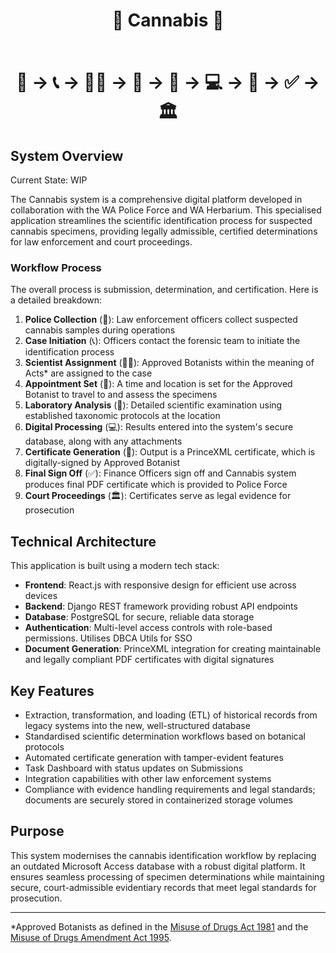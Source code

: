 <div align="center">
<h1>
  🧪 Cannabis 🧪
  <br/>
  <br/>

👮 → 📞 → 👩‍🔬 → 📅 → 🔬 → 💻 → 📄 → ✅ → 🏛️
<br/>

</h1>
</div>

## System Overview

Current State: WIP

The Cannabis system is a comprehensive digital platform developed in collaboration with the WA Police Force and WA Herbarium. This specialised application streamlines the scientific identification process for suspected cannabis specimens, providing legally admissible, certified determinations for law enforcement and court proceedings.

### Workflow Process

The overall process is submission, determination, and certification. Here is a detailed breakdown:

1. **Police Collection** (👮): Law enforcement officers collect suspected cannabis samples during operations
2. **Case Initiation** (📞): Officers contact the forensic team to initiate the identification process
3. **Scientist Assignment** (👩‍🔬): Approved Botanists within the meaning of Acts\* are assigned to the case
4. **Appointment Set** (📅): A time and location is set for the Approved Botanist to travel to and assess the specimens
5. **Laboratory Analysis** (🔬): Detailed scientific examination using established taxonomic protocols at the location
6. **Digital Processing** (💻): Results entered into the system's secure database, along with any attachments
7. **Certificate Generation** (📄): Output is a PrinceXML certificate, which is digitally-signed by Approved Botanist
8. **Final Sign Off** (✅): Finance Officers sign off and Cannabis system produces final PDF certificate which is provided to Police Force
9. **Court Proceedings** (🏛️): Certificates serve as legal evidence for prosecution

## Technical Architecture

This application is built using a modern tech stack:

-   **Frontend**: React.js with responsive design for efficient use across devices
-   **Backend**: Django REST framework providing robust API endpoints
-   **Database**: PostgreSQL for secure, reliable data storage
-   **Authentication**: Multi-level access controls with role-based permissions. Utilises DBCA Utils for SSO
-   **Document Generation**: PrinceXML integration for creating maintainable and legally compliant PDF certificates with digital signatures

## Key Features

-   Extraction, transformation, and loading (ETL) of historical records from legacy systems into the new, well-structured database
-   Standardised scientific determination workflows based on botanical protocols
-   Automated certificate generation with tamper-evident features
-   Task Dashboard with status updates on Submissions
-   Integration capabilities with other law enforcement systems
-   Compliance with evidence handling requirements and legal standards; documents are securely stored in containerized storage volumes

## Purpose

This system modernises the cannabis identification workflow by replacing an outdated Microsoft Access database with a robust digital platform. It ensures seamless processing of specimen determinations while maintaining secure, court-admissible evidentiary records that meet legal standards for prosecution.

---

\*Approved Botanists as defined in the [Misuse of Drugs Act 1981](https://www.legislation.wa.gov.au/legislation/prod/filestore.nsf/FileURL/mrdoc_46172.pdf/$FILE/Misuse%20Of%20Drugs%20Act%201981%20-%20%5B08-f0-02%5D.pdf?OpenElement) and the [Misuse of Drugs Amendment Act 1995](https://www.legislation.wa.gov.au/legislation/prod/filestore.nsf/FileURL/mrdoc_6749.pdf/$FILE/Misuse%20of%20Drugs%20Amendment%20Act%201995%20-%20%5B00-00-00%5D.pdf?OpenElement).
